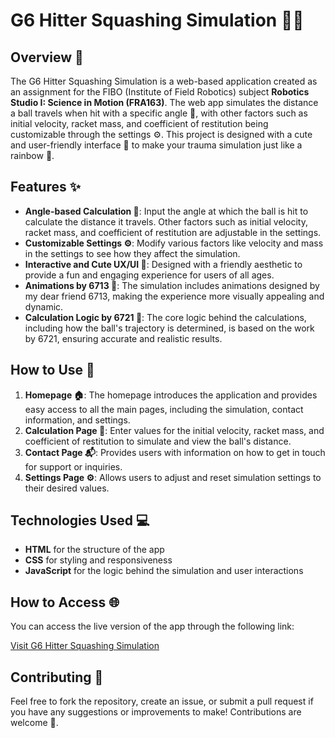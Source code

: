 # G6 Hitter Squashing Simulation 🏓🎯

## Overview 🌟

The G6 Hitter Squashing Simulation is a web-based application created as an assignment for the FIBO (Institute of Field Robotics) subject **Robotics Studio I: Science in Motion (FRA163)**. The web app simulates the distance a ball travels when hit with a specific angle 🎾, with other factors such as initial velocity, racket mass, and coefficient of restitution being customizable through the settings ⚙️. This project is designed with a cute and user-friendly interface 💖 to make your trauma simulation just like a rainbow 🌈.

## Features ✨

- **Angle-based Calculation 🔄**: Input the angle at which the ball is hit to calculate the distance it travels. Other factors such as initial velocity, racket mass, and coefficient of restitution are adjustable in the settings.
- **Customizable Settings ⚙️**: Modify various factors like velocity and mass in the settings to see how they affect the simulation.
- **Interactive and Cute UX/UI 🐾**: Designed with a friendly aesthetic to provide a fun and engaging experience for users of all ages.
- **Animations by 6713 🎨**: The simulation includes animations designed by my dear friend 6713, making the experience more visually appealing and dynamic.
- **Calculation Logic by 6721 🧠**: The core logic behind the calculations, including how the ball's trajectory is determined, is based on the work by 6721, ensuring accurate and realistic results.

## How to Use 📝

1. **Homepage 🏠**: The homepage introduces the application and provides easy access to all the main pages, including the simulation, contact information, and settings.
2. **Calculation Page 🧮**: Enter values for the initial velocity, racket mass, and coefficient of restitution to simulate and view the ball's distance.
3. **Contact Page 📬**: Provides users with information on how to get in touch for support or inquiries.
4. **Settings Page ⚙️**: Allows users to adjust and reset simulation settings to their desired values.

## Technologies Used 💻

- **HTML** for the structure of the app
- **CSS** for styling and responsiveness
- **JavaScript** for the logic behind the simulation and user interactions

## How to Access 🌐

You can access the live version of the app through the following link:

[Visit G6 Hitter Squashing Simulation](https://kitthinut.github.io/G6_Hitter_Squashing_Simulation/)

## Contributing 🤝

Feel free to fork the repository, create an issue, or submit a pull request if you have any suggestions or improvements to make! Contributions are welcome 💖.
